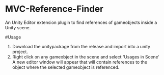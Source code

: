 # MVC-Reference-Finder
An Unity Editor extension plugin to find references of gameobjects inside a Unity scene.

#Usage
1. Download the unitypackage from the release and import into a unity project.
2. Right click on any gameobject in the scene and select 'Usages in Scene'
A new editor window will appear that will contain references to the object where the selected gameobject is referenced.
